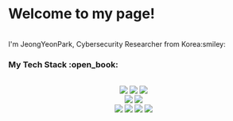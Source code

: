<h1>Welcome to my page!</h1><br>
I'm JeongYeonPark, Cybersecurity Researcher from Korea:smiley:

<h3>My Tech Stack :open_book:</h3><br>

<div align=center>
  <img src="https://img.shields.io/badge/java-007396?style=for-the-badge&logo=java&logoColor=white">
  <img src="https://img.shields.io/badge/python-3776AB?style=for-the-badge&logo=python&logoColor=white">
  <img src="https://img.shields.io/badge/javascript-F7DF1E?style=for-the-badge&logo=javascript&logoColor=black">
  <br>
  
  <img src="https://img.shields.io/badge/Android-3DDC84?style=for-the-badge&logo=Android&logoColor=white"> 
  <img src="https://img.shields.io/badge/iOS-000000?style=for-the-badge&logo=iOS&logoColor=white"> 
  <br>
  
  <img src="https://img.shields.io/badge/linux-FCC624?style=for-the-badge&logo=linux&logoColor=black"> 
  <img src="https://img.shields.io/badge/aws-232F3E?style=for-the-badge&logo=Amazon aws&logoColor=white"> 
  <img src="https://img.shields.io/badge/docker-2496ED?style=for-the-badge&logo=Docker&logoColor=white"> 
  <img src="https://img.shields.io/badge/Kubernetes-326CE5?style=for-the-badge&logo=Kubernetes&logoColor=white"> 
</div>
